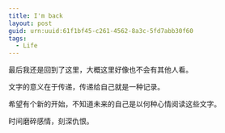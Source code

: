 ```yaml
---
title: I'm back
layout: post
guid: urn:uuid:61f1bf45-c261-4562-8a3c-5fd7abb30f60
tags:
  - Life
---
```


 最后我还是回到了这里，大概这里好像也不会有其他人看。

 文字的意义在于传递，传递给自己就是一种记录。

 希望有个新的开始，不知道未来的自己是以何种心情阅读这些文字。

 时间磨碎感情，刻深仇恨。



